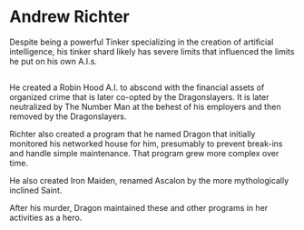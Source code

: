 # Andrew Richter
Despite being a powerful Tinker specializing in the creation of artificial intelligence, his tinker shard likely has severe limits that influenced the limits he put on his own A.I.s. 

## 
He created a Robin Hood A.I. to abscond with the financial assets of organized crime that is later co-opted by the Dragonslayers. It is later neutralized by The Number Man at the behest of his employers and then removed by the Dragonslayers. 

Richter also created a program that he named Dragon that initially monitored his networked house for him, presumably to prevent break-ins and handle simple maintenance. That program grew more complex over time. 

He also created Iron Maiden, renamed Ascalon by the more mythologically inclined Saint.

After his murder, Dragon maintained these and other programs in her activities as a hero.
